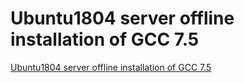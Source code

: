 # Ubuntu1804 server offline installation of GCC 7.5
[Ubuntu1804 server offline installation of GCC 7.5](https://aiwithcloud.com/2022/09/16/ubuntu1804_server_offline_installation_of_gcc_7-5/)